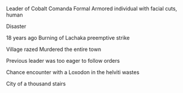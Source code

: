 Leader of Cobalt Comanda
Formal Armored individual with facial cuts, human

Disaster

18 years ago
Burning of Lachaka
preemptive strike

Village razed
Murdered the entire town

Previous leader was too eager to follow orders

Chance encounter with a Loxodon in the helviti wastes

City of a thousand stairs

